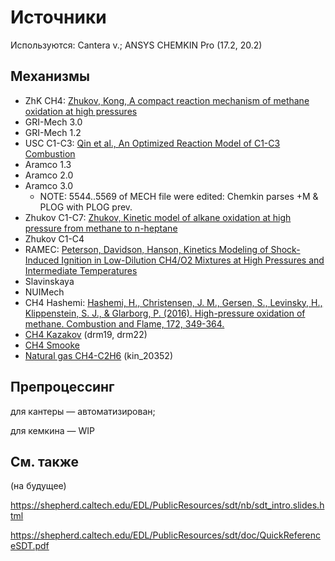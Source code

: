 # Источники

Используются: Cantera v.;
ANSYS CHEMKIN Pro (17.2, 20.2)

## Механизмы

- ZhK CH4: [Zhukov, Kong, A compact reaction mechanism of methane oxidation at high pressures](https://doi.org/10.3184/146867818X15066862094914)
- GRI-Mech 3.0
- GRI-Mech 1.2
- USC C1-C3: [Qin et al., An Optimized Reaction Model of C1-C3 Combustion](http://ignis.usc.edu/Mechanisms/C3-opt/c3_opt.pdf)
- Aramco 1.3
- Aramco 2.0
- Aramco 3.0
    - NOTE: 5544..5569 of MECH file were edited: Chemkin parses +M & PLOG with PLOG prev.
- Zhukov C1-C7: [Zhukov, Kinetic model of alkane oxidation at high pressure from methane to n-heptane](https://www.researchgate.net/publication/225004510)
- Zhukov C1-C4
- RAMEC: [Peterson, Davidson, Hanson, Kinetics Modeling of Shock-Induced Ignition in Low-Dilution CH4/O2 Mixtures at High Pressures and Intermediate Temperatures](https://doi.org/10.1016/S0010-2180(98)00111-4)
- Slavinskaya
- NUIMech
- CH4 Hashemi: [Hashemi, H., Christensen, J. M., Gersen, S., Levinsky, H., Klippenstein, S. J., & Glarborg, P. (2016). High-pressure oxidation of methane. Combustion and Flame, 172, 349-364.](https://orbit.dtu.dk/en/publications/high-pressure-oxidation-of-methane)
- [CH4 Kazakov](http://combustion.berkeley.edu/drm/) (drm19, drm22)
- [CH4 Smooke](https://link.springer.com/book/10.1007%2FBFb0035362)
- [Natural gas CH4-C2H6](https://onlinelibrary.wiley.com/doi/10.1002/kin.20352) (kin_20352)

## Препроцессинг
для кантеры — автоматизирован;

для кемкина — WIP

## См. также
(на будущее)

https://shepherd.caltech.edu/EDL/PublicResources/sdt/nb/sdt_intro.slides.html

https://shepherd.caltech.edu/EDL/PublicResources/sdt/doc/QuickReferenceSDT.pdf
